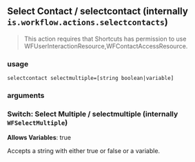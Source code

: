 
## Select Contact / selectcontact (internally `is.workflow.actions.selectcontacts`)


> This action requires that Shortcuts has permission to use WFUserInteractionResource,WFContactAccessResource.

### usage
`selectcontact selectmultiple=[string boolean|variable]`

### arguments
### Switch: Select Multiple / selectmultiple (internally `WFSelectMultiple`)
**Allows Variables**: true


Accepts a string with either true or false
or a variable.
